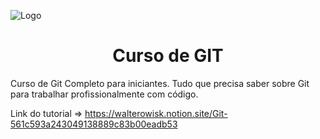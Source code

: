 ![Logo](https://git-scm.com/images/logos/1color-orange-lightbg@2x.png)
  

<h1 align="center">Curso de GIT</h1>
Curso de Git Completo para iniciantes. Tudo que precisa saber sobre Git para trabalhar profissionalmente com código.



Link do tutorial => https://walterowisk.notion.site/Git-561c593a243049138889c83b00eadb53
